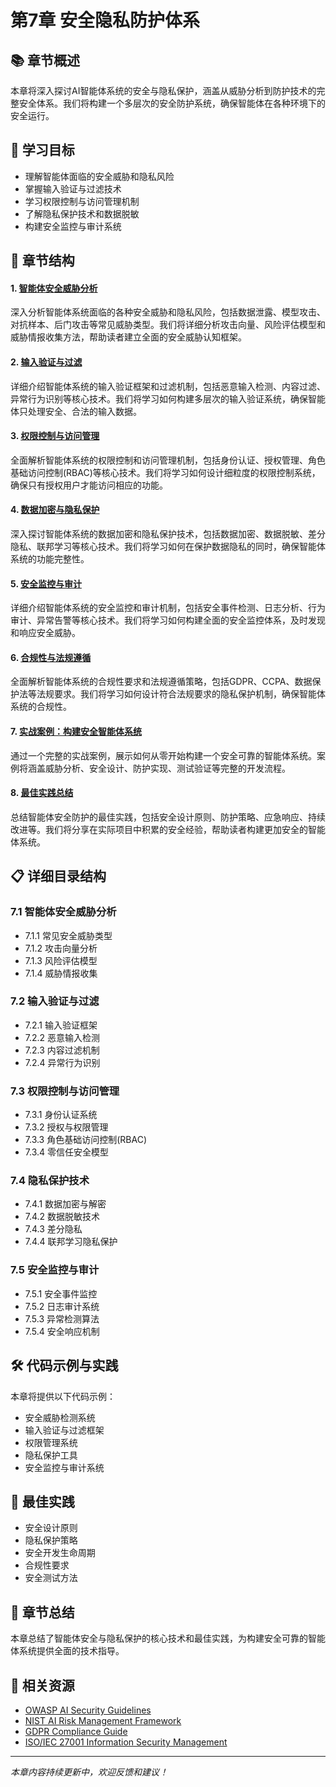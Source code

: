# 第7章 安全隐私防护体系

## 📚 章节概述
本章将深入探讨AI智能体系统的安全与隐私保护，涵盖从威胁分析到防护技术的完整安全体系。我们将构建一个多层次的安全防护系统，确保智能体在各种环境下的安全运行。

## 🎯 学习目标
- 理解智能体面临的安全威胁和隐私风险
- 掌握输入验证与过滤技术
- 学习权限控制与访问管理机制
- 了解隐私保护技术和数据脱敏
- 构建安全监控与审计系统

## 📖 章节结构

#### 1. [智能体安全威胁分析](#1-智能体安全威胁分析)
深入分析智能体系统面临的各种安全威胁和隐私风险，包括数据泄露、模型攻击、对抗样本、后门攻击等常见威胁类型。我们将详细分析攻击向量、风险评估模型和威胁情报收集方法，帮助读者建立全面的安全威胁认知框架。

#### 2. [输入验证与过滤](#2-输入验证与过滤)
详细介绍智能体系统的输入验证框架和过滤机制，包括恶意输入检测、内容过滤、异常行为识别等核心技术。我们将学习如何构建多层次的输入验证系统，确保智能体只处理安全、合法的输入数据。

#### 3. [权限控制与访问管理](#3-权限控制与访问管理)
全面解析智能体系统的权限控制和访问管理机制，包括身份认证、授权管理、角色基础访问控制(RBAC)等核心技术。我们将学习如何设计细粒度的权限控制系统，确保只有授权用户才能访问相应的功能。

#### 4. [数据加密与隐私保护](#4-数据加密与隐私保护)
深入探讨智能体系统的数据加密和隐私保护技术，包括数据加密、数据脱敏、差分隐私、联邦学习等核心技术。我们将学习如何在保护数据隐私的同时，确保智能体系统的功能完整性。

#### 5. [安全监控与审计](#5-安全监控与审计)
详细介绍智能体系统的安全监控和审计机制，包括安全事件检测、日志分析、行为审计、异常告警等核心技术。我们将学习如何构建全面的安全监控体系，及时发现和响应安全威胁。

#### 6. [合规性与法规遵循](#6-合规性与法规遵循)
全面解析智能体系统的合规性要求和法规遵循策略，包括GDPR、CCPA、数据保护法等法规要求。我们将学习如何设计符合法规要求的隐私保护机制，确保智能体系统的合规性。

#### 7. [实战案例：构建安全智能体系统](#7-实战案例构建安全智能体系统)
通过一个完整的实战案例，展示如何从零开始构建一个安全可靠的智能体系统。案例将涵盖威胁分析、安全设计、防护实现、测试验证等完整的开发流程。

#### 8. [最佳实践总结](#8-最佳实践总结)
总结智能体安全防护的最佳实践，包括安全设计原则、防护策略、应急响应、持续改进等。我们将分享在实际项目中积累的安全经验，帮助读者构建更加安全的智能体系统。

## 📋 详细目录结构

### 7.1 智能体安全威胁分析
- 7.1.1 常见安全威胁类型
- 7.1.2 攻击向量分析
- 7.1.3 风险评估模型
- 7.1.4 威胁情报收集

### 7.2 输入验证与过滤
- 7.2.1 输入验证框架
- 7.2.2 恶意输入检测
- 7.2.3 内容过滤机制
- 7.2.4 异常行为识别

### 7.3 权限控制与访问管理
- 7.3.1 身份认证系统
- 7.3.2 授权与权限管理
- 7.3.3 角色基础访问控制(RBAC)
- 7.3.4 零信任安全模型

### 7.4 隐私保护技术
- 7.4.1 数据加密与解密
- 7.4.2 数据脱敏技术
- 7.4.3 差分隐私
- 7.4.4 联邦学习隐私保护

### 7.5 安全监控与审计
- 7.5.1 安全事件监控
- 7.5.2 日志审计系统
- 7.5.3 异常检测算法
- 7.5.4 安全响应机制

## 🛠️ 代码示例与实践
本章将提供以下代码示例：
- 安全威胁检测系统
- 输入验证与过滤框架
- 权限管理系统
- 隐私保护工具
- 安全监控与审计系统

## 🚀 最佳实践
- 安全设计原则
- 隐私保护策略
- 安全开发生命周期
- 合规性要求
- 安全测试方法

## 📝 章节总结
本章总结了智能体安全与隐私保护的核心技术和最佳实践，为构建安全可靠的智能体系统提供全面的技术指导。

## 🔗 相关资源
- [OWASP AI Security Guidelines](https://owasp.org/www-project-ai-security-and-privacy-guide/)
- [NIST AI Risk Management Framework](https://www.nist.gov/itl/ai-risk-management-framework)
- [GDPR Compliance Guide](https://gdpr.eu/)
- [ISO/IEC 27001 Information Security Management](https://www.iso.org/standard/27001)

---

*本章内容持续更新中，欢迎反馈和建议！*
